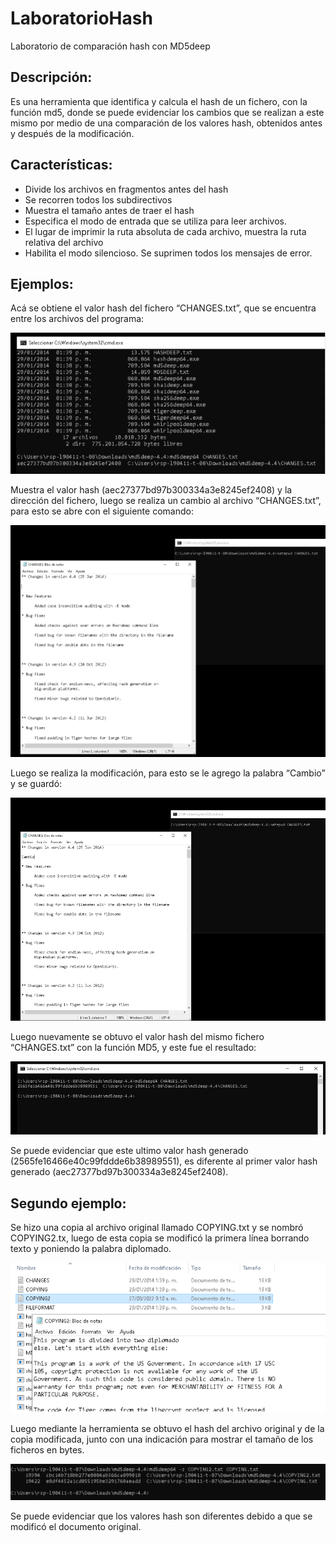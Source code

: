 # LaboratorioHash

Laboratorio de comparación hash con MD5deep

## Descripción: 

Es una herramienta que identifica y calcula el hash de un fichero, con la función md5, donde se puede evidenciar los cambios que se realizan a este mismo por medio de una comparación de los valores hash, obtenidos antes y después de la modificación. 

## Características: 

  - Divide los archivos en fragmentos antes del hash 
  - Se recorren todos los subdirectivos  
  - Muestra el tamaño antes de traer el hash 
  - Especifica el modo de entrada que se utiliza para leer archivos.   
  - El lugar de imprimir la ruta absoluta de cada archivo, muestra la ruta relativa del archivo    
  - Habilita el modo silencioso. Se suprimen todos los mensajes de error.                       

## Ejemplos: 

Acá se obtiene el valor hash del fichero “CHANGES.txt”, que se encuentra entre los archivos del programa: 

<img src="img/1.PNG" style="margin:auto; align: center;">

Muestra el valor hash (aec27377bd97b300334a3e8245ef2408) y la dirección del fichero, luego se realiza un cambio al archivo “CHANGES.txt”, para esto se abre con el siguiente comando: 

<img src="img/2.PNG" style="margin:auto">

Luego se realiza la modificación, para esto se le agrego la palabra “Cambio” y se guardó: 

<img src="img/3.PNG" style="margin:auto"> 

Luego nuevamente se obtuvo el valor hash del mismo fichero “CHANGES.txt” con la función MD5, y este fue el resultado: 

<img src="img/4.PNG" style="margin:auto">

Se puede evidenciar que este ultimo valor hash generado (2565fe16466e40c99fddde6b38989551), es diferente al primer valor hash generado (aec27377bd97b300334a3e8245ef2408). 


## Segundo ejemplo: 


Se hizo una copia al archivo original llamado COPYING.txt y se nombró COPYING2.tx, luego de esta copia se modificó la primera línea borrando texto y poniendo la palabra diplomado. 

<img src="img/5.PNG" style="margin:auto"> 

Luego mediante la herramienta se obtuvo el hash del archivo original y de la copia modificada, junto con una indicación para mostrar el tamaño de los ficheros en bytes. 

<img src="img/6.PNG" style="margin:auto"> 

Se puede evidenciar que los valores hash son diferentes debido a que se modificó el documento original. 
